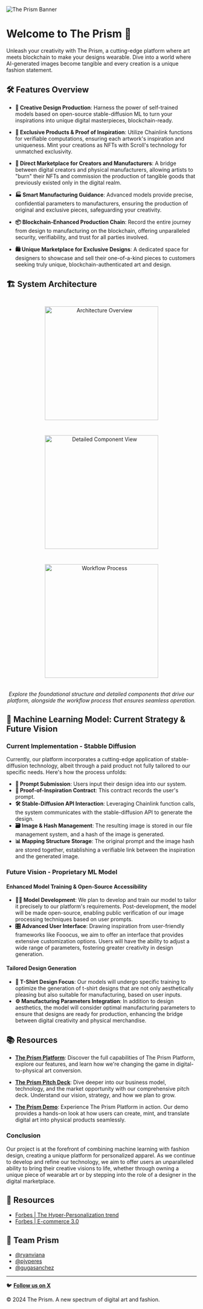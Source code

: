 ![The Prism Banner](https://github.com/gugasanchez/theprism/assets/62973287/ac16ce4e-cced-4a22-8570-f42ae4346cba)

# Welcome to The Prism 🌈

Unleash your creativity with The Prism, a cutting-edge platform where art meets blockchain to make your designs wearable. Dive into a world where AI-generated images become tangible and every creation is a unique fashion statement.

## 🛠️ Features Overview

- **🎨 Creative Design Production**: Harness the power of self-trained models based on open-source stable-diffusion ML to turn your inspirations into unique digital masterpieces, blockchain-ready.

- **🔐 Exclusive Products & Proof of Inspiration**: Utilize Chainlink functions for verifiable computations, ensuring each artwork's inspiration and uniqueness. Mint your creations as NFTs with Scroll's technology for unmatched exclusivity.

- **🤝 Direct Marketplace for Creators and Manufacturers**: A bridge between digital creators and physical manufacturers, allowing artists to "burn" their NFTs and commission the production of tangible goods that previously existed only in the digital realm.

- **🏭 Smart Manufacturing Guidance**: Advanced models provide precise, confidential parameters to manufacturers, ensuring the production of original and exclusive pieces, safeguarding your creativity.

- **📦 Blockchain-Enhanced Production Chain**: Record the entire journey from design to manufacturing on the blockchain, offering unparalleled security, verifiability, and trust for all parties involved.

- **🛍️ Unique Marketplace for Exclusive Designs**: A dedicated space for designers to showcase and sell their one-of-a-kind pieces to customers seeking truly unique, blockchain-authenticated art and design.

## 🏗️ System Architecture

<div align="center">
  <img src="https://github.com/gugasanchez/theprism/assets/62973287/659ae2a4-095c-42d1-bbac-f07d4656c6dc" width="300" style="margin: 20px;" alt="Architecture Overview"/>
  <img src="https://github.com/gugasanchez/theprism/assets/62973287/6617f73f-f89b-4ef4-bc57-37dcb0234939" width="300" style="margin: 20px;" alt="Detailed Component View"/> 
  <img src="https://github.com/gugasanchez/theprism/assets/62973287/bf7928ea-cd22-4f87-b5b5-7f16874fae40" width="300" style="margin: 20px;" alt="Workflow Process"/>
</div>

<p align="center">
  <i>Explore the foundational structure and detailed components that drive our platform, alongside the workflow process that ensures seamless operation.</i>
</p>

## 🤖 Machine Learning Model: Current Strategy & Future Vision

### Current Implementation - Stabble Diffusion

Currently, our platform incorporates a cutting-edge application of stable-diffusion technology, albeit through a paid product not fully tailored to our specific needs. Here's how the process unfolds:

- **📝 Prompt Submission**: Users input their design idea into our system.
- **🔗 Proof-of-Inspiration Contract**: This contract records the user's prompt.
- **🛠️ Stable-Diffusion API Interaction**: Leveraging Chainlink function calls, the system communicates with the stable-diffusion API to generate the design.
- **🗃️ Image & Hash Management**: The resulting image is stored in our file management system, and a hash of the image is generated.
- **📊 Mapping Structure Storage**: The original prompt and the image hash are stored together, establishing a verifiable link between the inspiration and the generated image.

### Future Vision - Proprietary ML Model

#### Enhanced Model Training & Open-Source Accessibility

- **👩‍🔬 Model Development**: We plan to develop and train our model to tailor it precisely to our platform's requirements. Post-development, the model will be made open-source, enabling public verification of our image processing techniques based on user prompts.
- **🎛️ Advanced User Interface**: Drawing inspiration from user-friendly frameworks like Fooocus, we aim to offer an interface that provides extensive customization options. Users will have the ability to adjust a wide range of parameters, fostering greater creativity in design generation.

#### Tailored Design Generation

- **👕 T-Shirt Design Focus**: Our models will undergo specific training to optimize the generation of t-shirt designs that are not only aesthetically pleasing but also suitable for manufacturing, based on user inputs.
- **⚙️ Manufacturing Parameters Integration**: In addition to design aesthetics, the model will consider optimal manufacturing parameters to ensure that designs are ready for production, enhancing the bridge between digital creativity and physical merchandise.

## 📚 Resources

- **[The Prism Platform](link)**: Discover the full capabilities of The Prism Platform, explore our features, and learn how we're changing the game in digital-to-physical art conversion.

- **[The Prism Pitch Deck](link)**: Dive deeper into our business model, technology, and the market opportunity with our comprehensive pitch deck. Understand our vision, strategy, and how we plan to grow.

- **[The Prism Demo](link)**: Experience The Prism Platform in action. Our demo provides a hands-on look at how users can create, mint, and translate digital art into physical products seamlessly.

### Conclusion
Our project is at the forefront of combining machine learning with fashion design, creating a unique platform for personalized apparel. As we continue to develop and refine our technology, we aim to offer users an unparalleled ability to bring their creative visions to life, whether through owning a unique piece of wearable art or by stepping into the role of a designer in the digital marketplace.

## 📁 Resources

- [Forbes | The Hyper-Personalization trend](https://www.forbes.com/sites/eladnatanson/2023/06/01/hyper-personalization-is-already-here---its-future-is-even-more-cutting-edge/?sh=414917c55cc2)
- [Forbes | E-commerce 3.0](https://www.forbes.com/sites/onmarketing/2023/08/23/e-commerce-30-the-future-of-retail-is-hyper-personalized/?sh=43c9ce693d30)

## 👥 Team Prism
- [@ryanviana](https://www.github.com/ryanviana)
- [@pjvperes](https://www.github.com/pjvperes)
- [@gugasanchez](https://www.github.com/gugasanchez)

---

🐦 [**Follow us on X**](https://twitter.com/theprism_ctsi)

© 2024 The Prism. A new spectrum of digital art and fashion.


